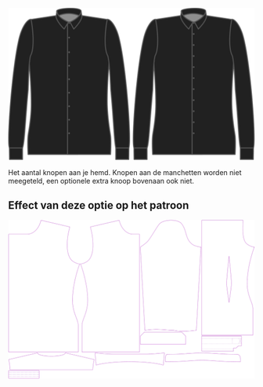 ![Knopen](buttons.svg)

Het aantal knopen aan je hemd. Knopen aan de manchetten worden niet meegeteld, een optionele extra knoop bovenaan ook niet.


## Effect van deze optie op het patroon
![Deze afbeelding toont het effect van deze optie door meerdere varianten die een andere waarde hebben voor deze optie te vervangen](simon_buttons_sample.svg "Effect van deze optie op het patroon")